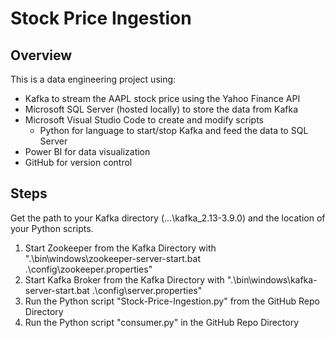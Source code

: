 # Stock Price Ingestion
## Overview
This is a data engineering project using:
- Kafka to stream the AAPL stock price using the Yahoo Finance API
- Microsoft SQL Server (hosted locally) to store the data from Kafka
- Microsoft Visual Studio Code to create and modify scripts
    - Python for language to start/stop Kafka and feed the data to SQL Server
- Power BI for data visualization
- GitHub for version control

## Steps

Get the path to your Kafka directory (...\kafka_2.13-3.9.0) and the location of your Python scripts.

1. Start Zookeeper from the Kafka Directory with ".\bin\windows\zookeeper-server-start.bat .\config\zookeeper.properties"
2. Start Kafka Broker from the Kafka Directory with ".\bin\windows\kafka-server-start.bat .\config\server.properties"
3. Run the Python script "Stock-Price-Ingestion.py" from the GitHub Repo Directory
4. Run the Python script "consumer.py" in the GitHub Repo Directory
